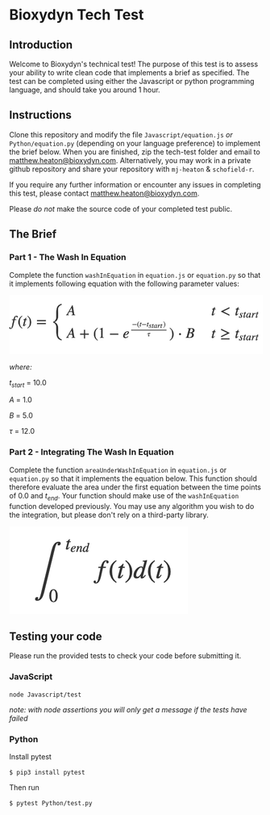 # Bioxydyn Tech Test

## Introduction

Welcome to Bioxydyn's technical test! The purpose of this test is to assess your ability to write clean code that implements a brief as specified. The test can be completed using either the Javascript or python programming language, and should take you around 1 hour.

## Instructions

Clone this repository and modify the file `Javascript/equation.js` _or_ `Python/equation.py` (depending on your language preference) to implement the brief below. When you are finished, zip the tech-test folder and email to matthew.heaton@bioxydyn.com. Alternatively, you may work in a private github repository and share your repository with `mj-heaton` & `schofield-r`.

If you require any further information or encounter any issues in completing this test, please contact matthew.heaton@bioxydyn.com.

Please *do not* make the source code of your completed test public.

## The Brief

### Part 1 - The Wash In Equation

Complete the function `washInEquation` in `equation.js` or `equation.py` so that it implements following equation with the following parameter values:

![equation](equation.png)

*where:*

_t<sub>start</sub>_ = 10.0

_A_ = 1.0

_B_ = 5.0

_τ_ = 12.0


### Part 2 - Integrating The Wash In Equation

Complete the function `areaUnderWashInEquation` in `equation.js` or `equation.py` so that it implements the equation below. This function should therefore evaluate the area under the first equation between the time points of 0.0 and _t<sub>end</sub>_. Your function should make use of the `washInEquation` function developed previously. You may use any algorithm you wish to do the integration, but please don't rely on a third-party library.

![equation_2](equation_2.png)

## Testing your code

Please run the provided tests to check your code before submitting it.

### JavaScript

    node Javascript/test

*note: with node assertions you will only get a message if the tests have failed*

### Python 

Install pytest

    $ pip3 install pytest

Then run 

    $ pytest Python/test.py
